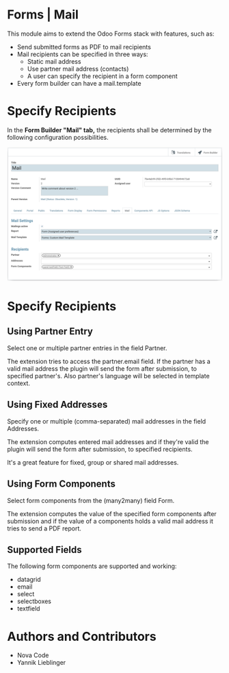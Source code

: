 # Forms | Mail

This module aims to extend the Odoo Forms stack with features, such as:

* Send submitted forms as PDF to mail recipients
* Mail recipients can be specified in three ways:
    * Static mail address
    * Use partner mail address (contacts)
    * A user can specify the recipient in a form component
* Every form builder can have a mail.template
    
# Specify Recipients

In the <b>Form Builder "Mail" tab,</b> the recipients shall be determined by the following configuration possibilities.


![Mail settings](./static/description/formio_builder_mail_settings.png)

# Specify Recipients

## Using Partner Entry

Select one or multiple partner entries in the field Partner.

The extension tries to access the partner.email field.
If the partner has a valid mail address the plugin will send the
form after submission, to specified partner's.
Also partner's language will be selected in template context.

## Using Fixed Addresses

Specify one or multiple (comma-separated) mail addresses in the field Addresses.

The extension computes entered mail addresses and if 
they're valid the plugin will send the form after submission, 
to specified recipients.

It's a great feature for fixed, group or shared mail addresses.

## Using Form Components

Select form components from the (many2many) field Form.

The extension computes the value of the specified form components
after submission and if the value of a components holds a valid
mail address it tries to send a PDF report.

## Supported Fields

The following form components are supported and working:

 - datagrid
 - email
 - select
 - selectboxes
 - textfield

# Authors and Contributors

- Nova Code
- Yannik Lieblinger
